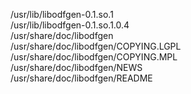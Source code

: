 /usr/lib/libodfgen-0.1.so.1  
/usr/lib/libodfgen-0.1.so.1.0.4  
/usr/share/doc/libodfgen  
/usr/share/doc/libodfgen/COPYING.LGPL  
/usr/share/doc/libodfgen/COPYING.MPL  
/usr/share/doc/libodfgen/NEWS  
/usr/share/doc/libodfgen/README  
